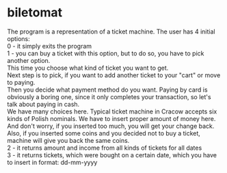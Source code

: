 # biletomat
The program is a representation of a ticket machine. The user has 4 initial options:  
0 - it simply exits the program  
1 - you can buy a ticket with this option, but to do so, you have to pick another option.  
This time you choose what kind of ticket you want to get.  
Next step is to pick, if you want to add another ticket to your "cart" or move to paying.  
Then you decide what payment method do you want. Paying by card is obviously a boring one, since it only completes your transaction, so let's talk about paying in cash.  
We have many choices here. Typical ticket machine in Cracow accepts six kinds of Polish nominals. We have to insert proper amount of money here. And don't worry, if you inserted too much, you will get your change back. Also, if you inserted some coins and you decided not to buy a ticket, machine will give you back the same coins.  
2 - it returns amount and income from all kinds of tickets for all dates  
3 - it returns tickets, which were bought on a certain date, which you have to insert in format: dd-mm-yyyy
